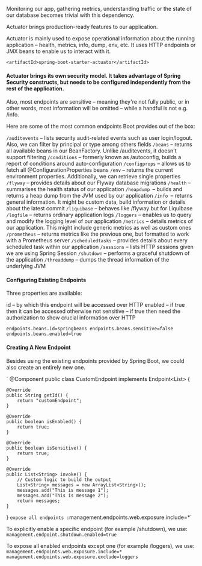 Monitoring our app, gathering metrics, understanding traffic or the state of our database becomes trivial with this dependency.

Actuator brings production-ready features to our application.

Actuator is mainly used to expose operational information about the running application – health, metrics, info, dump, env, etc. It uses HTTP endpoints or JMX beans to enable us to interact with it.

`<artifactId>spring-boot-starter-actuator</artifactId>`

#### Actuator brings its own security model. It takes advantage of Spring Security constructs, but needs to be configured independently from the rest of the application.

Also, most endpoints are sensitive – meaning they're not fully public, or in other words, most information will be omitted – while a handful is not e.g. /info.

Here are some of the most common endpoints Boot provides out of the box:

`/auditevents` – lists security audit-related events such as user login/logout. Also, we can filter by principal or type among others fields
`/beans` – returns all available beans in our BeanFactory. Unlike /auditevents, it doesn't support filtering
`/conditions` – formerly known as /autoconfig, builds a report of conditions around auto-configuration
`/configprops` – allows us to fetch all @ConfigurationProperties beans
`/env` – returns the current environment properties. Additionally, we can retrieve single properties
`/flyway` – provides details about our Flyway database migrations
`/health` – summarises the health status of our application
`/heapdump `– builds and returns a heap dump from the JVM used by our application
`/info `– returns general information. It might be custom data, build information or details about the latest commit
`/liquibase` – behaves like /flyway but for Liquibase
`/logfile` – returns ordinary application logs
`/loggers` – enables us to query and modify the logging level of our application
`/metrics` – details metrics of our application. This might include generic metrics as well as custom ones
`/prometheus` – returns metrics like the previous one, but formatted to work with a Prometheus server
`/scheduledtasks` – provides details about every scheduled task within our application
`/sessions` – lists HTTP sessions given we are using Spring Session
`/shutdown` – performs a graceful shutdown of the application
`/threaddump` – dumps the thread information of the underlying JVM


#### Configuring Existing Endpoints
Three properties are available:

id – by which this endpoint will be accessed over HTTP
enabled – if true then it can be accessed otherwise not
sensitive – if true then need the authorization to show crucial information over HTTP

`
endpoints.beans.id=springbeans
endpoints.beans.sensitive=false
endpoints.beans.enabled=true
`
#### Creating A New Endpoint
Besides using the existing endpoints provided by Spring Boot, we could also create an entirely new one.

`
@Component
public class CustomEndpoint implements Endpoint<List<String>> {
     
    @Override
    public String getId() {
        return "customEndpoint";
    }
 
    @Override
    public boolean isEnabled() {
        return true;
    }
 
    @Override
    public boolean isSensitive() {
        return true;
    }
 
    @Override
    public List<String> invoke() {
        // Custom logic to build the output
        List<String> messages = new ArrayList<String>();
        messages.add("This is message 1");
        messages.add("This is message 2");
        return messages;
    }
}
`
expose all endpoints :
`management.endpoints.web.exposure.include=*`

To explicitly enable a specific endpoint (for example /shutdown), we use:
`management.endpoint.shutdown.enabled=true`

To expose all enabled endpoints except one (for example /loggers), we use:
`management.endpoints.web.exposure.include=*
management.endpoints.web.exposure.exclude=loggers`
